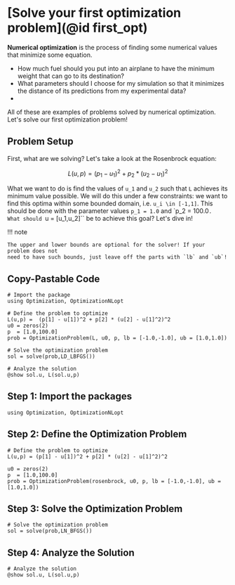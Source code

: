 # [Solve your first optimization problem](@id first_opt)

**Numerical optimization** is the process of finding some numerical values that
minimize some equation. 

* How much fuel should you put into an airplane to have the minimum weight that 
  can go to its destination?
* What parameters should I choose for my simulation so that it minimizes the
  distance of its predictions from my experimental data?
* 

All of these are examples of problems solved by numerical optimization. 
Let's solve our first optimization problem!

## Problem Setup

First, what are we solving? Let's take a look at the Rosenbrock equation:

```math
L(u,p) = (p_1 - u_1)^2 + p_2 * (u_2 - u_1)^2
```

What we want to do is find the  values of ``u_1`` and ``u_2`` such that ``L`` 
achieves its minimum value possible. We will do this under a few constraints: 
we want to find this optima within some bounded domain, i.e. ``u_i \in [-1,1]``. 
This should be done with the parameter values ``p_1 = 1.0`` and `p_2 = 100.0``. 
What should ``u = [u_1,u_2]`` be to achieve this goal? Let's dive in!

!!! note

    The upper and lower bounds are optional for the solver! If your problem does not
    need to have such bounds, just leave off the parts with `lb` and `ub`!

## Copy-Pastable Code

```@example
# Import the package 
using Optimization, OptimizationNLopt

# Define the problem to optimize
L(u,p) =  (p[1] - u[1])^2 + p[2] * (u[2] - u[1]^2)^2
u0 = zeros(2)
p  = [1.0,100.0]
prob = OptimizationProblem(L, u0, p, lb = [-1.0,-1.0], ub = [1.0,1.0])

# Solve the optimization problem
sol = solve(prob,LD_LBFGS())

# Analyze the solution
@show sol.u, L(sol.u,p)
```

## Step 1: Import the packages

```@example first_opt 
using Optimization, OptimizationNLopt
```

## Step 2: Define the Optimization Problem

```@example first_opt
# Define the problem to optimize
L(u,p) = (p[1] - u[1])^2 + p[2] * (u[2] - u[1]^2)^2
```

```@example first_opt
u0 = zeros(2)
p  = [1.0,100.0]
prob = OptimizationProblem(rosenbrock, u0, p, lb = [-1.0,-1.0], ub = [1.0,1.0])
```

## Step 3: Solve the Optimization Problem

```@example first_opt
# Solve the optimization problem
sol = solve(prob,LN_BFGS())
```

## Step 4: Analyze the Solution

```@example first_opt
# Analyze the solution
@show sol.u, L(sol.u,p)
```